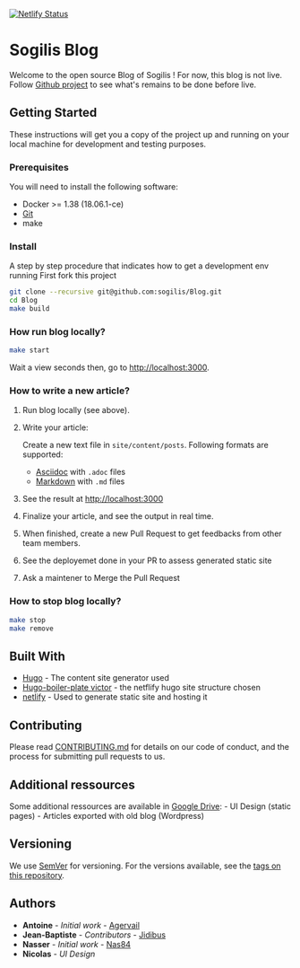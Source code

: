 [![Netlify Status](https://api.netlify.com/api/v1/badges/be2fba7f-a8a8-44de-b957-efc6901dba61/deploy-status)](https://app.netlify.com/sites/wizardly-roentgen-e7f07e/deploys)

# Sogilis Blog

Welcome to the open source Blog of Sogilis !
For now, this blog is not live.
Follow [Github project](https://github.com/orgs/sogilis/projects/3) to see what's remains to be done before live.

## Getting Started

These instructions will get you a copy of the project up and running on your local machine for development and testing purposes.

### Prerequisites

You will need to install the following software:

* Docker >= 1.38 (18.06.1-ce)
* [Git](https://git-scm.com)
* make

### Install

A step by step procedure that indicates how to get a development env running
First fork this project

```bash
git clone --recursive git@github.com:sogilis/Blog.git
cd Blog
make build
```

### How run blog locally?

```Bash
make start
```

Wait a view seconds then, go to [http://localhost:3000](http://localhost:3000).

### How to write a new article?

1. Run blog locally (see above).

2. Write your article:

   Create a new text file in `site/content/posts`.
   Following formats are supported:
      - [Asciidoc](https://asciidoctor.org) with `.adoc` files
      - [Markdown](https://en.wikipedia.org/wiki/Markdown) with `.md` files

3. See the result at [http://localhost:3000](http://localhost:3000)

4. Finalize your article, and see the output in real time.

5. When finished, create a new Pull Request to get feedbacks from other team members.

6. See the deployemet done in your PR to assess generated static site

7. Ask a maintener to Merge the Pull Request

### How to stop blog locally?

```Bash
make stop
make remove
```

## Built With

* [Hugo](https://gohugo.io/) - The content site generator used
* [Hugo-boiler-plate victor](https://github.com/netlify-templates/victor-hugo) - the netflify hugo site structure chosen
* [netlify](https://www.netlify.com/) - Used to generate static site and hosting it

## Contributing

Please read [CONTRIBUTING.md]() for details on our code of conduct, and the process for submitting pull requests to us.

## Additional ressources

Some additional ressources are available in [Google Drive](https://drive.google.com/drive/u/0/folders/1_R28VjeHrld1SloP-40tBQyde9G0Z-sR):
    - UI Design (static pages)
    - Articles exported with old blog (Wordpress)

## Versioning

We use [SemVer](http://semver.org/) for versioning. For the versions available, see the [tags on this repository](https://github.com/sogilis/Blog/tags).

## Authors

* **Antoine** - *Initial work* - [Agervail](https://github.com/agervail)
* **Jean-Baptiste** - *Contributors* - [Jidibus](https://github.com/jibidus)
* **Nasser** - *Initial work* - [Nas84](https://github.com/Nas84)
* **Nicolas** - *UI Design*
